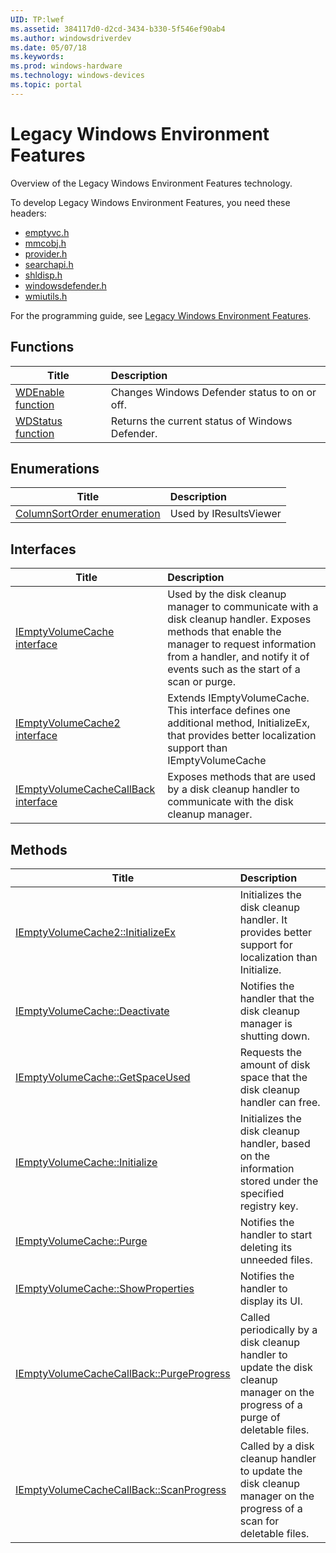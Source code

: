 ```yaml
---
UID: TP:lwef
ms.assetid: 384117d0-d2cd-3434-b330-5f546ef90ab4
ms.author: windowsdriverdev
ms.date: 05/07/18
ms.keywords: 
ms.prod: windows-hardware
ms.technology: windows-devices
ms.topic: portal
---
```


# Legacy Windows Environment Features



Overview of the Legacy Windows Environment Features technology.

To develop Legacy Windows Environment Features, you need these headers:

 * [emptyvc.h](..\emptyvc\index.md)
 * [mmcobj.h](..\mmcobj\index.md)
 * [provider.h](..\provider\index.md)
 * [searchapi.h](..\searchapi\index.md)
 * [shldisp.h](..\shldisp\index.md)
 * [windowsdefender.h](..\windowsdefender\index.md)
 * [wmiutils.h](..\wmiutils\index.md)

For the programming guide, see [Legacy Windows Environment Features](https://review.docs.microsoft.com/en-us/win32-test/lwef).

## Functions

| Title   | Description   |
| ---- |:---- |
| [WDEnable function](..\windowsdefender\nf-windowsdefender-wdenable.md) | Changes Windows Defender status to on or off. |
| [WDStatus function](..\windowsdefender\nf-windowsdefender-wdstatus.md) | Returns the current status of Windows Defender. |

## Enumerations

| Title   | Description   |
| ---- |:---- |
| [ColumnSortOrder enumeration](..\mmcobj\ne-mmcobj-columnsortorder.md) | Used by IResultsViewer |

## Interfaces

| Title   | Description   |
| ---- |:---- |
| [IEmptyVolumeCache interface](..\emptyvc\nn-emptyvc-iemptyvolumecache.md) | Used by the disk cleanup manager to communicate with a disk cleanup handler. Exposes methods that enable the manager to request information from a handler, and notify it of events such as the start of a scan or purge. |
| [IEmptyVolumeCache2 interface](..\emptyvc\nn-emptyvc-iemptyvolumecache2.md) | Extends IEmptyVolumeCache. This interface defines one additional method, InitializeEx, that provides better localization support than IEmptyVolumeCache |
| [IEmptyVolumeCacheCallBack interface](..\emptyvc\nn-emptyvc-iemptyvolumecachecallback.md) | Exposes methods that are used by a disk cleanup handler to communicate with the disk cleanup manager. |

## Methods

| Title   | Description   |
| ---- |:---- |
| [IEmptyVolumeCache2::InitializeEx](..\emptyvc\nf-emptyvc-iemptyvolumecache2-initializeex.md) | Initializes the disk cleanup handler. It provides better support for localization than Initialize. |
| [IEmptyVolumeCache::Deactivate](..\emptyvc\nf-emptyvc-iemptyvolumecache-deactivate.md) | Notifies the handler that the disk cleanup manager is shutting down. |
| [IEmptyVolumeCache::GetSpaceUsed](..\emptyvc\nf-emptyvc-iemptyvolumecache-getspaceused.md) | Requests the amount of disk space that the disk cleanup handler can free. |
| [IEmptyVolumeCache::Initialize](..\emptyvc\nf-emptyvc-iemptyvolumecache-initialize.md) | Initializes the disk cleanup handler, based on the information stored under the specified registry key. |
| [IEmptyVolumeCache::Purge](..\emptyvc\nf-emptyvc-iemptyvolumecache-purge.md) | Notifies the handler to start deleting its unneeded files. |
| [IEmptyVolumeCache::ShowProperties](..\emptyvc\nf-emptyvc-iemptyvolumecache-showproperties.md) | Notifies the handler to display its UI. |
| [IEmptyVolumeCacheCallBack::PurgeProgress](..\emptyvc\nf-emptyvc-iemptyvolumecachecallback-purgeprogress.md) | Called periodically by a disk cleanup handler to update the disk cleanup manager on the progress of a purge of deletable files. |
| [IEmptyVolumeCacheCallBack::ScanProgress](..\emptyvc\nf-emptyvc-iemptyvolumecachecallback-scanprogress.md) | Called by a disk cleanup handler to update the disk cleanup manager on the progress of a scan for deletable files. |
